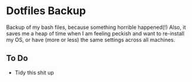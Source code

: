 # Dotfiles Backup #
Backup of my bash files, because something horrible happened(!)
Also, it saves me a heap of time when I am feeling peckish and want to re-install my OS, or have (more or less) the same settings across all machines.

## To Do ##

* Tidy this shit up
